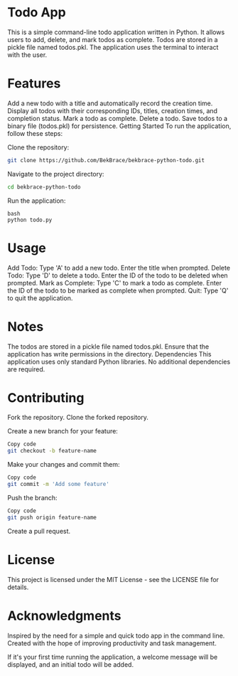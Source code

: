 # Todo App
This is a simple command-line todo application written in Python. 
It allows users to add, delete, and mark todos as complete. 
Todos are stored in a pickle file named todos.pkl. 
The application uses the terminal to interact with the user.


# Features
Add a new todo with a title and automatically record the creation time.
Display all todos with their corresponding IDs, titles, creation times, and completion status.
Mark a todo as complete.
Delete a todo.
Save todos to a binary file (todos.pkl) for persistence.
Getting Started
To run the application, follow these steps:

Clone the repository:
```bash
git clone https://github.com/BekBrace/bekbrace-python-todo.git
```

Navigate to the project directory:
```bash
cd bekbrace-python-todo
```
Run the application:
```
bash
python todo.py
```
# Usage
Add Todo: Type 'A' to add a new todo. Enter the title when prompted.
Delete Todo: Type 'D' to delete a todo. Enter the ID of the todo to be deleted when prompted.
Mark as Complete: Type 'C' to mark a todo as complete. Enter the ID of the todo to be marked as complete when prompted.
Quit: Type 'Q' to quit the application.

# Notes
The todos are stored in a pickle file named todos.pkl. Ensure that the application has write permissions in the directory.
Dependencies
This application uses only standard Python libraries. No additional dependencies are required.

# Contributing
Fork the repository.
Clone the forked repository.

Create a new branch for your feature:
```bash
Copy code
git checkout -b feature-name
```

Make your changes and commit them:
```bash
Copy code
git commit -m 'Add some feature'
```
Push the branch:
```bash
Copy code
git push origin feature-name
```
Create a pull request.

# License
This project is licensed under the MIT License - see the LICENSE file for details.

# Acknowledgments
Inspired by the need for a simple and quick todo app in the command line. Created with the hope of improving productivity and task management.

If it's your first time running the application, a welcome message will be displayed, and an initial todo will be added.
